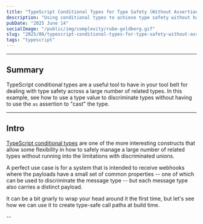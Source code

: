 ```yaml
---
title: "TypeScript Conditional Types for Type Safety (Without Assertions)"
description: "Using conditional types to achieve type safety without having to use 'as'"
pubDate: "2025 June 14"
socialImage: "/public/img/complexity/rube-goldberg.gif"
slug: "2025/06/typescript-conditional-types-for-type-safety-without-assertions"
tags: "typescript"
---
```


----

## Summary

TypeScript conditional types are a useful tool to have in your tool belt for dealing with type safety across a large number of related types.  In this example, see how to use a type value to discriminate types without having to use the `as` assertion to "cast" the type.

---

## Intro

[TypeScript conditional types](https://www.typescriptlang.org/docs/handbook/2/conditional-types.html) are one of the more interesting constructs that allow some flexibility in how to safely manage a large number of related types without running into the limitations with discriminated unions.

A perfect use case is for a system that is intended to receive webhooks where the payloads have a small set of common properties -- one of which can be used to discriminate the message type -- but each message type also carries a distinct payload.

It can be a bit gnarly to wrap your head around it the first time, but let's see how we can use it to create type-safe call paths at build time.

--

##
